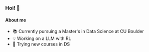 ### Hoi! 👻

#### About me

- 📚 Currently pursuing a Master's in Data Science at CU Boulder
- 💡 Working on a LLM with RL
- 🗿 Trying new courses in DS
